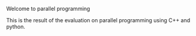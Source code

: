 Welcome to parallel programming

This is the result of the evaluation on parallel programming using C++ and python.
